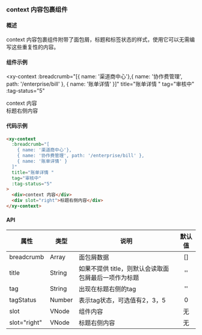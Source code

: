 ### context 内容包裹组件

#### 概述

context 内容包裹组件附带了面包屑，标题和标签状态的样式，使用它可以无需编写这些重复性的内容。

#### 组件示例

<xy-context
  :breadcrumb="[{ name: '渠道商中心'},{ name: '协作费管理', path: '/enterprise/bill' }, { name: '账单详情' }]"
  title="账单详情 "
  tag="审核中"
  :tag-status="5"
>
  <div>context 内容</div>
  <div slot="right">标题右侧内容</div>
</xy-context>

#### 代码示例

```html
<xy-context
  :breadcrumb="[
    { name: '渠道商中心'},
    { name: '协作费管理', path: '/enterprise/bill' }, 
    { name: '账单详情' }
  ]"
  title="账单详情 "
  tag="审核中"
  :tag-status="5"
>
  <div>context 内容</div>
  <div slot="right">标题右侧内容</div>
</xy-context>
```

#### API

| 属性 | 类型 | 说明 | 默认值 |
| ------| ------ | ------ | :------: |
| breadcrumb | Array | 面包屑数据 | [] |
| title | String | 如果不提供 title，则默认会读取面包屑最后一项作为标题 | '' |
| tag | String | 出现在标题右侧的tag | '' |
| tagStatus | Number | 表示tag状态，可选值有2，3，5 | 0 |
| slot | VNode | 组件内容 | 无 |
| slot="right" | VNode | 标题右侧内容 | 无 |
